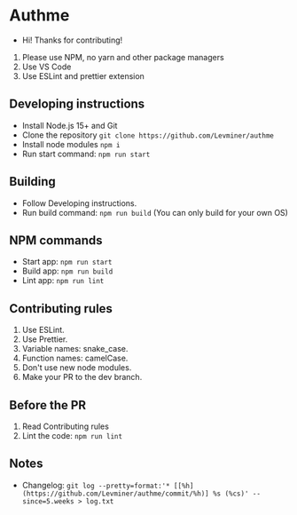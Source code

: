 # Authme

-   Hi! Thanks for contributing!

1.  Please use NPM, no yarn and other package managers
1.  Use VS Code
1.  Use ESLint and prettier extension

## Developing instructions

-   Install Node.js 15+ and Git
-   Clone the repository `git clone https://github.com/Levminer/authme`
-   Install node modules `npm i`
-   Run start command: `npm run start`

## Building

-   Follow Developing instructions.
-   Run build command: `npm run build` (You can only build for your own OS)

## NPM commands

-   Start app: `npm run start`
-   Build app: `npm run build`
-   Lint app: `npm run lint`

## Contributing rules

1. Use ESLint.
1. Use Prettier.
1. Variable names: snake_case.
1. Function names: camelCase.
1. Don't use new node modules.
1. Make your PR to the dev branch.

## Before the PR

1. Read Contributing rules
1. Lint the code: `npm run lint`

## Notes

-   Changelog: `git log --pretty=format:'* [[%h](https://github.com/Levminer/authme/commit/%h)] %s (%cs)' --since=5.weeks > log.txt`
